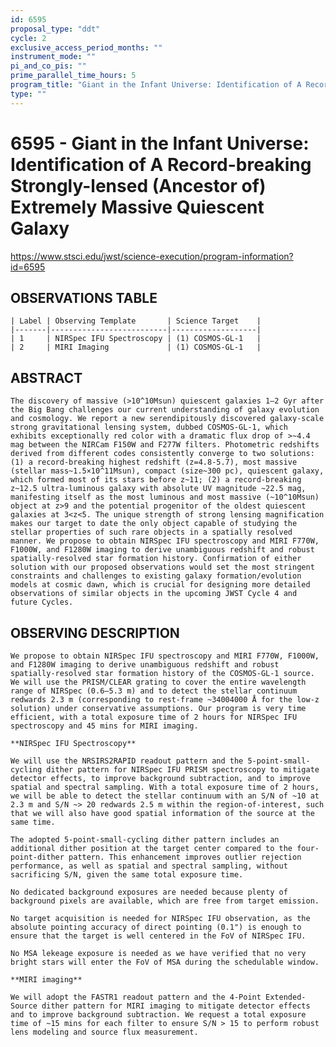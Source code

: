 ```yaml
---
id: 6595
proposal_type: "ddt"
cycle: 2
exclusive_access_period_months: ""
instrument_mode: ""
pi_and_co_pis: ""
prime_parallel_time_hours: 5
program_title: "Giant in the Infant Universe: Identification of A Record-breaking Strongly-lensed (Ancestor of) Extremely Massive Quiescent Galaxy"
type: ""
---
```

# 6595 - Giant in the Infant Universe: Identification of A Record-breaking Strongly-lensed (Ancestor of) Extremely Massive Quiescent Galaxy
https://www.stsci.edu/jwst/science-execution/program-information?id=6595
## OBSERVATIONS TABLE
    | Label | Observing Template       | Science Target    |
    |-------|--------------------------|-------------------|
    | 1     | NIRSpec IFU Spectroscopy | (1) COSMOS-GL-1   |
    | 2     | MIRI Imaging             | (1) COSMOS-GL-1   |

## ABSTRACT

    The discovery of massive (>10^10Msun) quiescent galaxies 1–2 Gyr after the Big Bang challenges our current understanding of galaxy evolution and cosmology. We report a new serendipitously discovered galaxy-scale strong gravitational lensing system, dubbed COSMOS-GL-1, which exhibits exceptionally red color with a dramatic flux drop of >~4.4 mag between the NIRCam F150W and F277W filters. Photometric redshifts derived from different codes consistently converge to two solutions: (1) a record-breaking highest redshift (z=4.8-5.7), most massive (stellar mass~1.5×10^11Msun), compact (size~300 pc), quiescent galaxy, which formed most of its stars before z~11; (2) a record-breaking z~12.5 ultra-luminous galaxy with absolute UV magnitude ~22.5 mag, manifesting itself as the most luminous and most massive (~10^10Msun) object at z>9 and the potential progenitor of the oldest quiescent galaxies at 3<z<5. The unique strength of strong lensing magnification makes our target to date the only object capable of studying the stellar properties of such rare objects in a spatially resolved manner. We propose to obtain NIRSpec IFU spectroscopy and MIRI F770W, F1000W, and F1280W imaging to derive unambiguous redshift and robust spatially-resolved star formation history. Confirmation of either solution with our proposed observations would set the most stringent constraints and challenges to existing galaxy formation/evolution models at cosmic dawn, which is crucial for designing more detailed observations of similar objects in the upcoming JWST Cycle 4 and future Cycles.

## OBSERVING DESCRIPTION

    We propose to obtain NIRSpec IFU spectroscopy and MIRI F770W, F1000W, and F1280W imaging to derive unambiguous redshift and robust spatially-resolved star formation history of the COSMOS-GL-1 source. We will use the PRISM/CLEAR grating to cover the entire wavelength range of NIRSpec (0.6–5.3 m) and to detect the stellar continuum redwards 2.3 m (corresponding to rest-frame ~34004000 Å for the low-z solution) under conservative assumptions. Our program is very time efficient, with a total exposure time of 2 hours for NIRSpec IFU spectroscopy and 45 mins for MIRI imaging.

    **NIRSpec IFU Spectroscopy**

    We will use the NRSIRS2RAPID readout pattern and the 5-point-small-cycling dither pattern for NIRSpec IFU PRISM spectroscopy to mitigate detector effects, to improve background subtraction, and to improve spatial and spectral sampling. With a total exposure time of 2 hours, we will be able to detect the stellar continuum with an S/N of ~10 at 2.3 m and S/N ~> 20 redwards 2.5 m within the region-of-interest, such that we will also have good spatial information of the source at the same time.

    The adopted 5-point-small-cycling dither pattern includes an additional dither position at the target center compared to the four-point-dither pattern. This enhancement improves outlier rejection performance, as well as spatial and spectral sampling, without sacrificing S/N, given the same total exposure time.

    No dedicated background exposures are needed because plenty of background pixels are available, which are free from target emission.

    No target acquisition is needed for NIRSpec IFU observation, as the absolute pointing accuracy of direct pointing (0.1") is enough to ensure that the target is well centered in the FoV of NIRSpec IFU.

    No MSA lekeage exposure is needed as we have verified that no very bright stars will enter the FoV of MSA during the schedulable window.

    **MIRI imaging**

    We will adopt the FASTR1 readout pattern and the 4-Point Extended-Source dither pattern for MIRI imaging to mitigate detector effects and to improve background subtraction. We request a total exposure time of ~15 mins for each filter to ensure S/N > 15 to perform robust lens modeling and source flux measurement.
